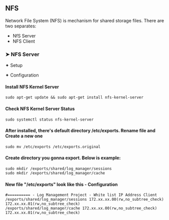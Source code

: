 ## NFS
Network File System (NFS) is mechanism for shared storage files. There are two separates:

- NfS Server
- NFS Client

### ➤ NFS Server

✦ Setup

✦ Configuration

#### Install NFS Kernel Server
```
sudo apt-get update && sudo apt-get install nfs-kernel-server
```

#### Check NFS Kernel Server Status
```
sudo systemctl status nfs-kernel-server
```

#### After installed, there's default directory /etc/exports. Rename file and Create a new one
```
sudo mv /etc/exports /etc/exports.original
```

#### Create directory you gonna export. Below is example:
```
sudo mkdir /exports/shared/log_manager/sessions
sudo mkdir /exports/shared/log_manager/cache
```

#### New file "/etc/exports" look like this - Configuration
```
#========== - Log Management Project - White list IP Address Client
/exports/shared/log_manager/sessions 172.xx.xx.00(rw,no_subtree_check) 172.xx.xx.01(rw,no_subtree_check)
/exports/shared/log_manager/cache 172.xx.xx.00(rw,no_subtree_check) 172.xx.xx.01(rw,no_subtree_check)
```
